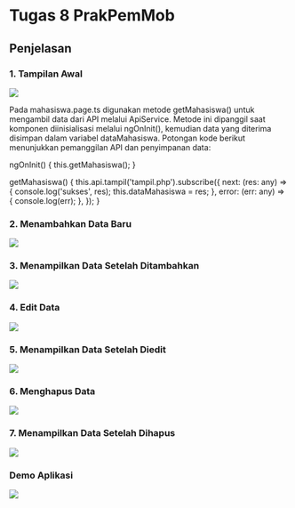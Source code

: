 # Tugas 8 PrakPemMob

## Penjelasan

### 1. Tampilan Awal

<img src="src/assets/image/1.png">

<p> Pada mahasiswa.page.ts digunakan metode getMahasiswa() untuk mengambil data dari API melalui ApiService. Metode ini dipanggil saat komponen diinisialisasi melalui ngOnInit(), kemudian data yang diterima disimpan dalam variabel dataMahasiswa. Potongan kode berikut menunjukkan pemanggilan API dan penyimpanan data: <p>

<span>
  ngOnInit() {
    this.getMahasiswa();
  }

  getMahasiswa() {
    this.api.tampil('tampil.php').subscribe({
      next: (res: any) => {
        console.log('sukses', res);
        this.dataMahasiswa = res;
      },
      error: (err: any) => {
        console.log(err);
      },
    });
  }
<span>

### 2. Menambahkan Data Baru

<img src="src/assets/image/2.png">

### 3. Menampilkan Data Setelah Ditambahkan

<img src="src/assets/image/3.png">

### 4. Edit Data

<img src="src/assets/image/4.png">

### 5. Menampilkan Data Setelah Diedit

<img src="src/assets/image/5.png">

### 6. Menghapus Data

<img src="src/assets/image/6.png">

### 7. Menampilkan Data Setelah Dihapus

<img src="src/assets/image/7.png">


### Demo Aplikasi

<img src="src/assets/image/Demo.gif">